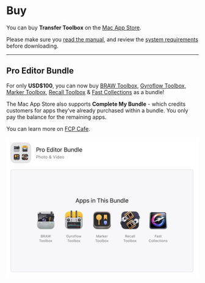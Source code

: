 # Buy

You can buy **Transfer Toolbox** on the [Mac App Store](https://apps.apple.com/app/transfer-toolbox/id6449526499).

Please make sure you [read the manual](/how-to-use/), and review the [system requirements](/system-requirements/) before downloading.

---

## Pro Editor Bundle

For only **USD$100**, you can now buy [BRAW Toolbox](https://brawtoolbox.io), [Gyroflow Toolbox](https://gyroflowtoolbox.io), [Marker Toolbox](https://markertoolbox.io), [Recall Toolbox](https://recalltoolbox.io) & [Fast Collections](https://fastcollections.io) as a bundle!

The Mac App Store also supports **Complete My Bundle** - which credits customers for apps they’ve already purchased within a bundle. You only pay the balance for the remaining apps.

You can learn more on [FCP Cafe](https://fcp.cafe/latenite/#pro-editor-bundles).

![](/static/pro-editor-bundle.jpg)